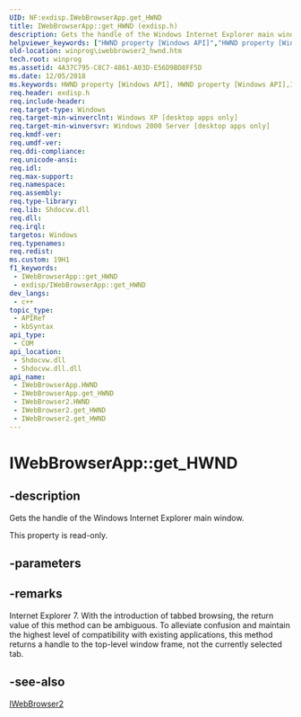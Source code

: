```yaml
---
UID: NF:exdisp.IWebBrowserApp.get_HWND
title: IWebBrowserApp::get_HWND (exdisp.h)
description: Gets the handle of the Windows Internet Explorer main window.
helpviewer_keywords: ["HWND property [Windows API]","HWND property [Windows API]","IWebBrowser2 interface","HWND property [Windows API]","IWebBrowserApp interface","IWebBrowser2 interface [Windows API]","HWND property","IWebBrowser2.HWND","IWebBrowser2.get_HWND","IWebBrowser2::get_HWND","IWebBrowserApp interface [Windows API]","HWND property","IWebBrowserApp.HWND","IWebBrowserApp.get_HWND","IWebBrowserApp::HWND","IWebBrowserApp::get_HWND","exdisp/IWebBrowser2::HWND","exdisp/IWebBrowser2::get_HWND","exdisp/IWebBrowserApp::HWND","exdisp/IWebBrowserApp::get_HWND","get_HWND","nHWND","winprog.iwebbrowser2_hwnd"]
old-location: winprog\iwebbrowser2_hwnd.htm
tech.root: winprog
ms.assetid: 4A37C795-C8C7-4861-A03D-E56D9BD8FF5D
ms.date: 12/05/2018
ms.keywords: HWND property [Windows API], HWND property [Windows API],IWebBrowser2 interface, HWND property [Windows API],IWebBrowserApp interface, IWebBrowser2 interface [Windows API],HWND property, IWebBrowser2.HWND, IWebBrowser2.get_HWND, IWebBrowser2::get_HWND, IWebBrowserApp interface [Windows API],HWND property, IWebBrowserApp.HWND, IWebBrowserApp.get_HWND, IWebBrowserApp::HWND, IWebBrowserApp::get_HWND, exdisp/IWebBrowser2::HWND, exdisp/IWebBrowser2::get_HWND, exdisp/IWebBrowserApp::HWND, exdisp/IWebBrowserApp::get_HWND, get_HWND, nHWND, winprog.iwebbrowser2_hwnd
req.header: exdisp.h
req.include-header: 
req.target-type: Windows
req.target-min-winverclnt: Windows XP [desktop apps only]
req.target-min-winversvr: Windows 2000 Server [desktop apps only]
req.kmdf-ver: 
req.umdf-ver: 
req.ddi-compliance: 
req.unicode-ansi: 
req.idl: 
req.max-support: 
req.namespace: 
req.assembly: 
req.type-library: 
req.lib: Shdocvw.dll
req.dll: 
req.irql: 
targetos: Windows
req.typenames: 
req.redist: 
ms.custom: 19H1
f1_keywords:
 - IWebBrowserApp::get_HWND
 - exdisp/IWebBrowserApp::get_HWND
dev_langs:
 - c++
topic_type:
 - APIRef
 - kbSyntax
api_type:
 - COM
api_location:
 - Shdocvw.dll
 - Shdocvw.dll.dll
api_name:
 - IWebBrowserApp.HWND
 - IWebBrowserApp.get_HWND
 - IWebBrowser2.HWND
 - IWebBrowser2.get_HWND
 - IWebBrowser2.get_HWND
---
```


# IWebBrowserApp::get_HWND


## -description

Gets the handle of the Windows Internet Explorer main window.

This property is read-only.

## -parameters

## -remarks

Internet Explorer 7. With the introduction of tabbed browsing, the return value of this method can be ambiguous. To alleviate confusion and maintain the highest level of compatibility with existing applications, this method returns a handle to the top-level window frame, not the currently selected tab.

## -see-also

<a href="https://docs.microsoft.com/windows/desktop/api/exdisp/nn-exdisp-iwebbrowser2">IWebBrowser2</a>

